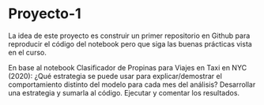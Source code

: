 # Proyecto-1
La idea de este proyecto es construir un primer repositorio en Github para reproducir el código del notebook pero que siga las buenas prácticas vista en el curso.

En base al notebook Clasificador de Propinas para Viajes en Taxi en NYC (2020): ¿Qué estrategia se puede usar para explicar/demostrar el comportamiento distinto del modelo para cada mes del análisis? Desarrollar una estrategia y sumarla al código. Ejecutar y comentar los resultados.
